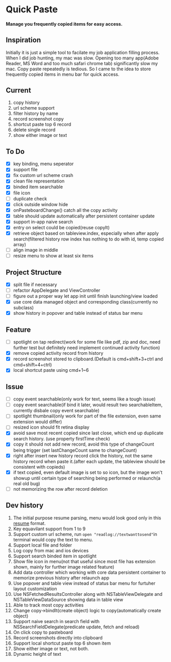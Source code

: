 # Quick Paste
#### Manage you frequently copied items for easy access. 
## Inspiration
Initially it is just a simple tool to facilate my job application filling process. When I did job hunting, my mac was slow. Opening too many app(Adobe Reader, MS Word and too much safari chrome tab) significantly slow my mac. Copy paste repeatedly is tedious. So I came to the idea to store frequently copied items in menu bar for quick access.  
## Current
1. copy history
2. url scheme support
3. filter history by name
4. record screenshot copy
5. shortcut paste top 6 record
6. delete single record
7. show either image or text
## To Do
- [x] key binding, menu seperator 
- [x] support file
- [x] fix custom url scheme crash
- [x] clean file representation
- [x] binded item searchable
- [x] file icon 
- [ ] duplicate check
- [x] click outside window hide 
- [x] onPasteboardChange() catch all the copy activity
- [x] table should update automatically after persistent container update
- [x] support in-app naive search 
- [x] entry on select could be copied(reuse copyIt)
- [x] retrieve object based on tableview.index, especially when after apply search(filtered history row index has nothing to do with id, temp copied array)
- [ ] align image in middle
- [ ] resize menu to show at least six items
## Project Structure
- [x] split file if necessary
- [ ] refactor AppDelegate and ViewController
- [ ] figure out a proper way let app init until finish launching/view loaded
- [x] use core data managed object and corresponding class(currently no subclass)
- [x] show history in popover and table instead of status bar menu
## Feature
- [ ] spotlight on tap redirect(work for some file like pdf, zip and doc, need further test but definitely need implement continued activity function)
- [x] remove copied activity record from history
- [x] record screenshot stored to clipboard.(Default is cmd+shift+3+ctrl and cmd+shift+4+ctrl) 
- [x] local shortcut paste using cmd+1~6
## Issue
- [ ] copy event searchable(only work for text, seems like a tough issue)
- [ ] copy event searchable(if bind it later, would result two searchableItem, currently disbale copy event searchable)
- [ ] spotlight thumbnail(only work for part of the file extension, even same extension would differ)
- [ ] resized icon should fit retina display
- [x] avoid save most recent copied since last close, which end up duplicate search history. (use property firstTime check)
- [x] copy it should not add new record, avoid this type of changeCount being trigger (set lastChangeCount same to changeCount)
- [x] right after insert new history record click the history, not the same history record when paste it.(after each update, the tableview should be consistent with copieds)
- [x] if text copied, even default image is set to so icon, but the image won't showup until certain type of searching being performed or relaunch(a real old bug)
- [ ] not memorizing the row after record deletion
## Dev history
1. The initial purpose resume parsing, menu would look good only in this [resume](https://www.dropbox.com/s/8r6wm7d8t45pmsc/2019_Resume_Yichi_Zhang.pdf?dl=0) format. 
2. Key equavilant support from 1 to 9
3. Support custom url scheme, run `open "readlog://textwanttosend"`in terminal would copy the text to menu. 
4. Support local file and folder
5. Log copy from mac and ios devices
6. Support search binded item in spotlight
7. Show file icon in menu(not that useful since most file has extension shown, mainly for further image related feature)
8. Add data controller which working with core data persistent container to memorize previous history after relaunch app
9. Use popover and table view instead of status bar menu for furtuher layout customization
10. Use NSFetchedResultsController along with NSTableViewDelegate and NSTableViewDataSource showing data in table view 
11. Able to track most copy activities
12. Change copy->bindIt(create object) logic to copy(automatically create object)
13. Support naive search in search field with NSSearchFieldDelegate(predicate update, fetch and reload)
14. On click copy to pasteboard
15. Record screenshots directly into clipboard
16. Support local shortcut paste top 6 shown item
17. Show either image or text, not both.
18. Dynamic height of text

